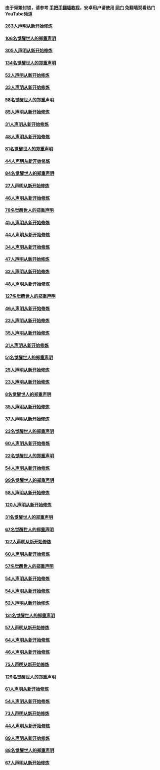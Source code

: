#### 由于频繁封锁，请参考 [手把手翻墙教程](https://github.com/gfw-breaker/guides/wiki/)，安卓用户请使用 [网门](https://github.com/gfw-breaker/nogfw/blob/master/dl.md?t=03271100) 免翻墙观看热门YouTube频道 

#### [263人声明从新开始修炼](../pages/91/422553.md?t=03271100) 

#### [106名觉醒世人的郑重声明](../pages/91/422552.md?t=03271100) 

#### [305人声明从新开始修炼](../pages/91/422153.md?t=03271100) 

#### [134名觉醒世人的郑重声明](../pages/91/422152.md?t=03271100) 

#### [52人声明从新开始修炼](../pages/91/421846.md?t=03271100) 

#### [33人声明从新开始修炼](../pages/91/421804.md?t=03271100) 

#### [58名觉醒世人的郑重声明](../pages/91/421845.md?t=03271100) 

#### [85人声明从新开始修炼](../pages/91/421769.md?t=03271100) 

#### [31人声明从新开始修炼](../pages/91/421763.md?t=03271100) 

#### [48人声明从新开始修炼](../pages/91/421605.md?t=03271100) 

#### [81名觉醒世人的郑重声明](../pages/91/421656.md?t=03271100) 

#### [44人声明从新开始修炼](../pages/91/421544.md?t=03271100) 

#### [84名觉醒世人的郑重声明](../pages/91/421543.md?t=03271100) 

#### [27人声明从新开始修炼](../pages/91/421465.md?t=03271100) 

#### [46人声明从新开始修炼](../pages/91/421454.md?t=03271100) 

#### [76名觉醒世人的郑重声明](../pages/91/421453.md?t=03271100) 

#### [45人声明从新开始修炼](../pages/91/421452.md?t=03271100) 

#### [44人声明从新开始修炼](../pages/91/421422.md?t=03271100) 

#### [34人声明从新开始修炼](../pages/91/421322.md?t=03271100) 

#### [47人声明从新开始修炼](../pages/91/421264.md?t=03271100) 

#### [32人声明从新开始修炼](../pages/91/421225.md?t=03271100) 

#### [48人声明从新开始修炼](../pages/91/421202.md?t=03271100) 

#### [127名觉醒世人的郑重声明](../pages/91/421224.md?t=03271100) 

#### [46人声明从新开始修炼](../pages/91/421203.md?t=03271100) 

#### [23人声明从新开始修炼](../pages/91/421138.md?t=03271100) 

#### [35人声明从新开始修炼](../pages/91/421122.md?t=03271100) 

#### [31人声明从新开始修炼](../pages/91/421081.md?t=03271100) 

#### [51名觉醒世人的郑重声明](../pages/91/421080.md?t=03271100) 

#### [25人声明从新开始修炼](../pages/91/421020.md?t=03271100) 

#### [23人声明从新开始修炼](../pages/91/420884.md?t=03271100) 

#### [8名觉醒世人的郑重声明](../pages/91/420883.md?t=03271100) 

#### [35人声明从新开始修炼](../pages/91/420809.md?t=03271100) 

#### [37人声明从新开始修炼](../pages/91/420766.md?t=03271100) 

#### [23名觉醒世人的郑重声明](../pages/91/420765.md?t=03271100) 

#### [60人声明从新开始修炼](../pages/91/420727.md?t=03271100) 

#### [22名觉醒世人的郑重声明](../pages/91/420726.md?t=03271100) 

#### [54人声明从新开始修炼](../pages/91/420529.md?t=03271100) 

#### [99名觉醒世人的郑重声明](../pages/91/420528.md?t=03271100) 

#### [58人声明从新开始修炼](../pages/91/420198.md?t=03271100) 

#### [120人声明从新开始修炼](../pages/91/420141.md?t=03271100) 

#### [31名觉醒世人的郑重声明](../pages/91/420197.md?t=03271100) 

#### [67名觉醒世人的郑重声明](../pages/91/420140.md?t=03271100) 

#### [127人声明从新开始修炼](../pages/91/420082.md?t=03271100) 

#### [60人声明从新开始修炼](../pages/91/420081.md?t=03271100) 

#### [57名觉醒世人的郑重声明](../pages/91/420080.md?t=03271100) 

#### [54人声明从新开始修炼](../pages/91/419533.md?t=03271100) 

#### [54人声明从新开始修炼](../pages/91/419532.md?t=03271100) 

#### [52人声明从新开始修炼](../pages/91/419531.md?t=03271100) 

#### [131名觉醒世人的郑重声明](../pages/91/419530.md?t=03271100) 

#### [57人声明从新开始修炼](../pages/91/419430.md?t=03271100) 

#### [64人声明从新开始修炼](../pages/91/419429.md?t=03271100) 

#### [46人声明从新开始修炼](../pages/91/419428.md?t=03271100) 

#### [75人声明从新开始修炼](../pages/91/419427.md?t=03271100) 

#### [129名觉醒世人的郑重声明](../pages/91/419426.md?t=03271100) 

#### [61人声明从新开始修炼](../pages/91/419198.md?t=03271100) 

#### [54人声明从新开始修炼](../pages/91/419197.md?t=03271100) 

#### [73人声明从新开始修炼](../pages/91/419196.md?t=03271100) 

#### [44人声明从新开始修炼](../pages/91/419075.md?t=03271100) 

#### [89人声明从新开始修炼](../pages/91/419074.md?t=03271100) 

#### [88名觉醒世人的郑重声明](../pages/91/419195.md?t=03271100) 

#### [67人声明从新开始修炼](../pages/91/419073.md?t=03271100) 

